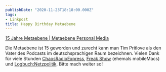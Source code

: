 ```yaml
---
publishDate: "2020-11-23T18:18:00.000Z"
tags:
- Linkpost
title: Happy Birthday Metaebene
---
```


[15 Jahre Metaebene | Metaebene Personal Media](https://metaebene.me/blog/2020/11/22/15-jahre-metaebene/)

Die Metaebene ist 15 geworden und zurecht kann man Tim Pritlove als den Vater des Podcasts im deutschsprachigen Raum bezeichnen. Vielen Dank für viele Stunden [ChaosRadioExpress](https://cre.fm/), [Freak Show](https://freakshow.fm/) (ehemals mobileMacs) und [Logbuch:Netzpolitik](https://logbuch-netzpolitik.de/). Bitte mach weiter so!
